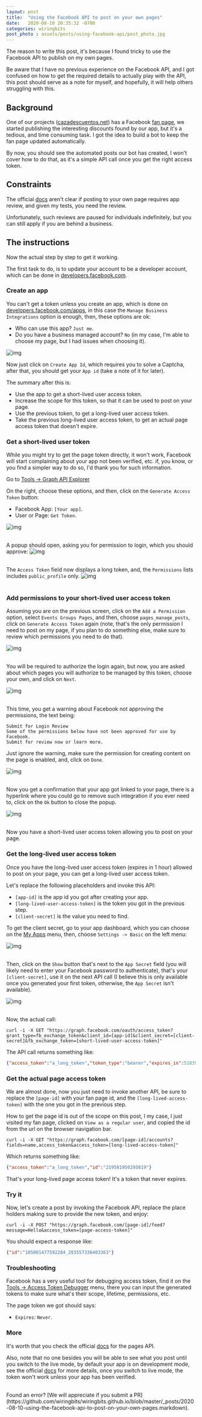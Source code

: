 ```yaml
---
layout: post
title:  "Using the Facebook API to post on your own pages"
date:   2020-08-10 20:35:32 -0700
categories: wiringbits
post_photo : assets/posts/using-facebook-api/post_photo.jpg
---
```


The reason to write this post, it's because I found tricky to use the Facebook API to publish on my own pages.

Be aware that I have no previous experience on the Facebook API, and I got confused on how to get the required details to actually play with the API, this post should serve as a note for myself, and hopefully, it will help others struggling with this.

## Background
One of our projects ([cazadescuentos.net](https://cazadescuentos.net)) has a Facebook [fan page](https://www.facebook.com/cazadescuentos.net), we started publishing the interesting discounts found by our app, but it's a tedious, and time consuming task. I got the idea to build a bot to keep the fan page updated automatically.

By now, you should see the automated posts our bot has created, I won't cover how to do that, as it's a simple API call once you get the right access token.


## Constraints
The official [docs](https://developers.facebook.com/docs/app-review) aren't clear if posting to your own page requires app review, and given my tests, you need the review.

Unfortunately, such reviews are paused for individuals indefinitely, but you can still apply if you are behind a business.


## The instructions
Now the actual step by step to get it working.

The first task to do, is to update your account to be a developer account, which can be done in [developers.facebook.com](https://developers.facebook.com/).


### Create an app
You can't get a token unless you create an app, which is done on [developers.facebook.com/apps](https://developers.facebook.com/apps/), in this case the `Manage Business Integrations` option is enough, then, these options are ok:
- Who can use this app? `Just me`.
- Do you have a business managed account? `No` (in my case, I'm able to choose my page, but I had issues when choosing it).

![img](/assets/posts/facebook-pages-api/fb-create-app.png)

Now just click on `Create App Id`, which requires you to solve a Captcha, after that, you should get your `App id` (take a note of it for later).

The summary after this is:
- Use the app to get a short-lived user access token.
- Increase the scope for this token, so that it can be used to post on your page.
- Use the previous token, to get a long-lived user access token.
- Take the previous long-lived user access token, to get an actual page access token that doesn't expire.


### Get a short-lived user token
While you might try to get the page token directly, it won't work, Facebook will start complaining about your app not been verified, etc. if, you know, or you find a simpler way to do so, I'd thank you for such information.

Go to [Tools -> Graph API Explorer](https://developers.facebook.com/tools/explorer/)

On the right, choose these options, and then, click on the `Generate Access Token` button:
- Facebook App: `[Your app]`.
- User or Page: `Get Token`.

![img](/assets/posts/facebook-pages-api/fb-graph-api-default-options.png)
<br/><br/>


A popup should open, asking you for permission to login, which you should approve:
![img](/assets/posts/facebook-pages-api/fb-login-to-get-first-token.png)
<br/><br/>

The `Access Token` field now displays a long token, and, the `Permissions` lists includes `public_profile` only.
![img](/assets/posts/facebook-pages-api/fb-first-token.png)
<br/><br/>





### Add permissions to your short-lived user access token
Assuming you are on the previous screen, click on the `Add a Permission` option, select `Events Groups Pages`, and then, choose `pages_manage_posts`, click on `Generate Access Token` again (note, that's the only permission I need to post on my page, if you plan to do something else, make sure to review which permissions you need to do that).

![img](/assets/posts/facebook-pages-api/fb-add-permission.png)
<br/><br/>

You will be required to authorize the login again, but now, you are asked about which pages you will authorize to be managed by this token, choose your own, and click on `Next`.

![img](/assets/posts/facebook-pages-api/fb-authorize-page.png)
<br/><br/>

This time, you get a warning about Facebook not approving the permissions, the text being:

```text
Submit for Login Review
Some of the permissions below have not been approved for use by Facebook.
Submit for review now or learn more.
```

Just ignore the warning, make sure the permission for creating content on the page is enabled, and, click on `Done`.

![img](/assets/posts/facebook-pages-api/fb-authorize-page-warning.png)
<br/><br/>


Now you get a confirmation that your app got linked to your page, there is a hyperlink where you could go to remove such integration if you ever need to, click on the `Ok` button to close the popup.

![img](/assets/posts/facebook-pages-api/fb-app-linked.png)
<br/><br/>


Now you have a short-lived user access token allowing you to post on your page.


### Get the long-lived user access token
Once you have the long-lived user access token (expires in 1 hour) allowed to post on your page, you can get a long-lived user access token.

Let's replace the following placeholders and invoke this API:
- `[app-id]` is the app id you got after creating your app.
- `[long-lived-user-access-token]` is the token you got in the previous step.
- `[client-secret]` is the value you need to find.

To get the client secret, go to your app dashboard, which you can choose on the [My Apps](https://developers.facebook.com/apps/) menu, then, choose `Settings -> Basic` on the left menu:

![img](/assets/posts/facebook-pages-api/fb-app-settings.png)
<br/><br/>

Then, click on the `Show` button that's next to the `App Secret` field 
(you will likely need to enter your Facebook password to authenticate), that's your `[client-secret]`, use it on the next API call (I believe this is only available once you generated your first token, otherwise, the `App Secret` isn't available).

![img](/assets/posts/facebook-pages-api/fb-app-settings-basic.png)
<br/><br/>

Now, the actual call:

```shell
curl -i -X GET "https://graph.facebook.com/oauth/access_token?grant_type=fb_exchange_token&client_id=[app-id]&client_secret=[client-secret]&fb_exchange_token=[short-lived-user-access-token]"
```

The API call returns something like:

```json
{"access_token":"a_long_token","token_type":"bearer","expires_in":5183999}
```


### Get the actual page access token
We are almost done, now you just need to invoke another API, be sure to replace the `[page-id]` with your fan page id, and the `[long-lived-access-token]` with the one you got in the previous step.

How to get the page id is out of the scope on this post, I my case, I just visited my fan page, clicked on `View as a regular user`, and copied the id from the url on the browser navigation bar.

```shell
curl -i -X GET "https://graph.facebook.com/[page-id]/accounts?fields=name,access_token&access_token=[long-lived-access-token]"
```

Which returns something like:

```json
{"access_token":"a_long_token","id":"219581950295819"}
```

That's your long-lived page access token! It's a token that never expires.


### Try it
Now, let's create a post by invoking the Facebook API, replace the place holders making sure to provide the new token, and enjoy:

```shell
curl -i -X POST "https://graph.facebook.com/[page-id]/feed?message=Hello&access_token=[page-access-token]"
```


You should expect a response like:

```json
{"id":"105001477592284_283557336403363"}
```


### Troubleshooting
Facebook has a very useful tool for debugging access token, find it on the [Tools -> Access Token Debugger](https://developers.facebook.com/docs/pages/access-tokens) menu, there you can input the generated tokens to make sure what's their scope, lifetime, permissions, etc.

The page token we got should says:
- `Expires`: `Never`.


### More

It's worth that you check the official [docs](https://developers.facebook.com/docs/pages/overview) for the pages API.

Also, note that no one besides you will be able to see what you post until you switch to the live mode, by default your app is on development mode, see the official [docs](https://developers.facebook.com/docs/apps/#development-mode) for more details, once you switch to live mode, the token won't work unless your app has been verified.

<br/>
Found an error? [We will appreciate if you submit a PR](https://github.com/wiringbits/wiringbits.github.io/blob/master/_posts/2020-08-10-using-the-facebook-api-to-post-on-your-own-pages.markdown).
